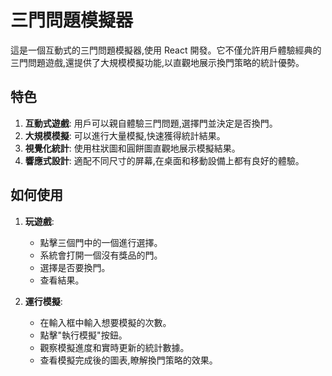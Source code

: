 # 三門問題模擬器

這是一個互動式的三門問題模擬器,使用 React 開發。它不僅允許用戶體驗經典的三門問題遊戲,還提供了大規模模擬功能,以直觀地展示換門策略的統計優勢。

## 特色

1. **互動式遊戲**: 用戶可以親自體驗三門問題,選擇門並決定是否換門。
2. **大規模模擬**: 可以進行大量模擬,快速獲得統計結果。
3. **視覺化統計**: 使用柱狀圖和圓餅圖直觀地展示模擬結果。
4. **響應式設計**: 適配不同尺寸的屏幕,在桌面和移動設備上都有良好的體驗。

## 如何使用

1. **玩遊戲**:
   - 點擊三個門中的一個進行選擇。
   - 系統會打開一個沒有獎品的門。
   - 選擇是否要換門。
   - 查看結果。

2. **運行模擬**:
   - 在輸入框中輸入想要模擬的次數。
   - 點擊"執行模擬"按鈕。
   - 觀察模擬進度和實時更新的統計數據。
   - 查看模擬完成後的圖表,瞭解換門策略的效果。
